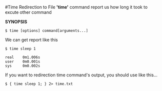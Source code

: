 #Time Redirection to File
**'time'** command report us how long it took to excute other command

**SYNOPSIS**

	$ time [options] command[arguments...]

We can get report like this

	$ time sleep 1

	real	0m1.006s
	user	0m0.001s
	sys		0m0.002s

If you want to redirection time command's output,
you should use like this...

	$ { time sleep 1; } 2> time.txt
	